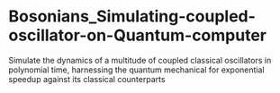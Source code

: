 # Bosonians_Simulating-coupled-oscillator-on-Quantum-computer
Simulate the dynamics of a multitude of coupled classical oscillators in polynomial time, harnessing the quantum mechanical for exponential speedup against its classical counterparts
